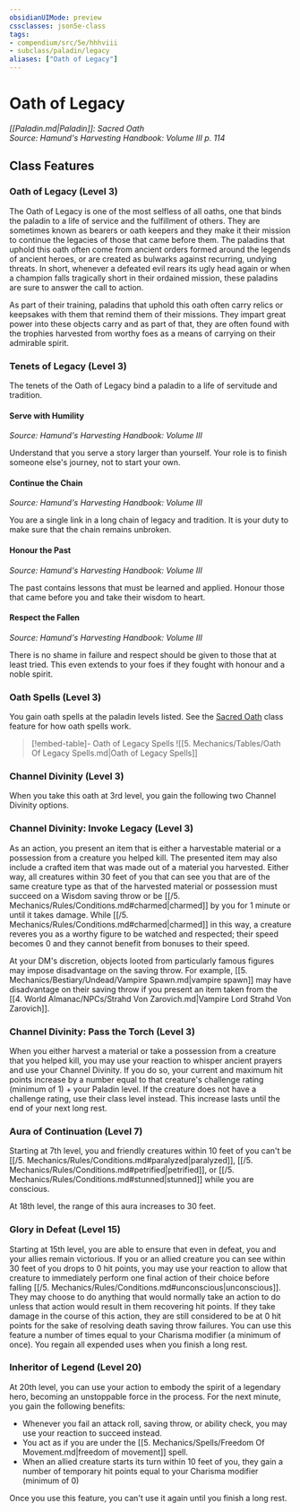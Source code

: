 ```yaml
---
obsidianUIMode: preview
cssclasses: json5e-class
tags:
- compendium/src/5e/hhhviii
- subclass/paladin/legacy
aliases: ["Oath of Legacy"]
---
```

# Oath of Legacy
*[[Paladin.md\|Paladin]]: Sacred Oath*  
*Source: Hamund's Harvesting Handbook: Volume III p. 114*  


## Class Features

### Oath of Legacy (Level 3)

The Oath of Legacy is one of the most selfless of all oaths, one that binds the paladin to a life of service and the fulfillment of others. They are sometimes known as bearers or oath keepers and they make it their mission to continue the legacies of those that came before them. The paladins that uphold this oath often come from ancient orders formed around the legends of ancient heroes, or are created as bulwarks against recurring, undying threats. In short, whenever a defeated evil rears its ugly head again or when a champion falls tragically short in their ordained mission, these paladins are sure to answer the call to action.

As part of their training, paladins that uphold this oath often carry relics or keepsakes with them that remind them of their missions. They impart great power into these objects carry and as part of that, they are often found with the trophies harvested from worthy foes as a means of carrying on their admirable spirit.

### Tenets of Legacy (Level 3)

The tenets of the Oath of Legacy bind a paladin to a life of servitude and tradition.

#### Serve with Humility
_Source: Hamund's Harvesting Handbook: Volume III_

Understand that you serve a story larger than yourself. Your role is to finish someone else's journey, not to start your own.

#### Continue the Chain
_Source: Hamund's Harvesting Handbook: Volume III_

You are a single link in a long chain of legacy and tradition. It is your duty to make sure that the chain remains unbroken.

#### Honour the Past
_Source: Hamund's Harvesting Handbook: Volume III_

The past contains lessons that must be learned and applied. Honour those that came before you and take their wisdom to heart.

#### Respect the Fallen
_Source: Hamund's Harvesting Handbook: Volume III_

There is no shame in failure and respect should be given to those that at least tried. This even extends to your foes if they fought with honour and a noble spirit.

### Oath Spells (Level 3)

You gain oath spells at the paladin levels listed. See the [Sacred Oath](compendium/classes/paladin.md#Sacred%20Oath%20(Level%203)) class feature for how oath spells work.

> [!embed-table]- Oath of Legacy Spells
> ![[5. Mechanics/Tables/Oath Of Legacy Spells.md\|Oath of Legacy Spells]]

### Channel Divinity (Level 3)

When you take this oath at 3rd level, you gain the following two Channel Divinity options.

### Channel Divinity: Invoke Legacy (Level 3)

As an action, you present an item that is either a harvestable material or a possession from a creature you helped kill. The presented item may also include a crafted item that was made out of a material you harvested. Either way, all creatures within 30 feet of you that can see you that are of the same creature type as that of the harvested material or possession must succeed on a Wisdom saving throw or be [[/5. Mechanics/Rules/Conditions.md#charmed\|charmed]] by you for 1 minute or until it takes damage. While [[/5. Mechanics/Rules/Conditions.md#charmed\|charmed]] in this way, a creature reveres you as a worthy figure to be watched and respected; their speed becomes 0 and they cannot benefit from bonuses to their speed.

At your DM's discretion, objects looted from particularly famous figures may impose disadvantage on the saving throw. For example, [[5. Mechanics/Bestiary/Undead/Vampire Spawn.md\|vampire spawn]] may have disadvantage on their saving throw if you present an item taken from the [[4. World Almanac/NPCs/Strahd Von Zarovich.md\|Vampire Lord Strahd Von Zarovich]].

### Channel Divinity: Pass the Torch (Level 3)

When you either harvest a material or take a possession from a creature that you helped kill, you may use your reaction to whisper ancient prayers and use your Channel Divinity. If you do so, your current and maximum hit points increase by a number equal to that creature's challenge rating (minimum of 1) + your Paladin level. If the creature does not have a challenge rating, use their class level instead. This increase lasts until the end of your next long rest.

### Aura of Continuation (Level 7)

Starting at 7th level, you and friendly creatures within 10 feet of you can't be [[/5. Mechanics/Rules/Conditions.md#paralyzed\|paralyzed]], [[/5. Mechanics/Rules/Conditions.md#petrified\|petrified]], or [[/5. Mechanics/Rules/Conditions.md#stunned\|stunned]] while you are conscious.

At 18th level, the range of this aura increases to 30 feet.

### Glory in Defeat (Level 15)

Starting at 15th level, you are able to ensure that even in defeat, you and your allies remain victorious. If you or an allied creature you can see within 30 feet of you drops to 0 hit points, you may use your reaction to allow that creature to immediately perform one final action of their choice before falling [[/5. Mechanics/Rules/Conditions.md#unconscious\|unconscious]]. They may choose to do anything that would normally take an action to do unless that action would result in them recovering hit points. If they take damage in the course of this action, they are still considered to be at 0 hit points for the sake of resolving death saving throw failures. You can use this feature a number of times equal to your Charisma modifier (a minimum of once). You regain all expended uses when you finish a long rest.

### Inheritor of Legend (Level 20)

At 20th level, you can use your action to embody the spirit of a legendary hero, becoming an unstoppable force in the process. For the next minute, you gain the following benefits:

- Whenever you fail an attack roll, saving throw, or ability check, you may use your reaction to succeed instead.  
- You act as if you are under the [[5. Mechanics/Spells/Freedom Of Movement.md\|freedom of movement]] spell.  
- When an allied creature starts its turn within 10 feet of you, they gain a number of temporary hit points equal to your Charisma modifier (minimum of 0)  

Once you use this feature, you can't use it again until you finish a long rest.